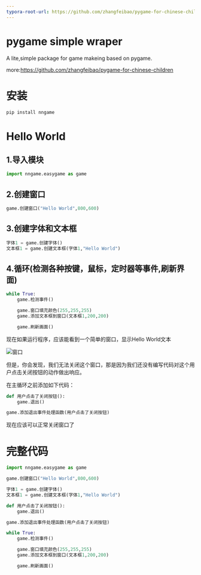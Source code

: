 ```yaml
---
typora-root-url: https://github.com/zhangfeibao/pygame-for-chinese-children/tree/main/images
---
```


# pygame simple wraper

A lite,simple package for game makeing based on pygame.

more:https://github.com/zhangfeibao/pygame-for-chinese-children

# 安装

```python
pip install nngame
```

# Hello World

## 1.导入模块

```python
import nngame.easygame as game
```

## 2.创建窗口

```python
game.创建窗口("Hello World",800,600)
```

## 3.创建字体和文本框

```python
字体1 = game.创建字体()
文本框1 = game.创建文本框(字体1,"Hello World")
```

## 4.循环(检测各种按键，鼠标，定时器等事件,刷新界面)

```python
while True:
    game.检测事件()

    game.窗口填充颜色(255,255,255)
    game.添加文本框到窗口(文本框1,200,200)

    game.刷新画面()
```

现在如果运行程序，应该能看到一个简单的窗口，显示Hello World文本

![窗口](https://github.com/zhangfeibao/pygame-for-chinese-children/tree/main/images/hello.png)

但是，你会发现，我们无法关闭这个窗口，那是因为我们还没有编写代码对这个用户点击关闭按钮的动作做出响应。

在主循环之前添加如下代码：

```python
def 用户点击了关闭按钮():
    game.退出()

game.添加退出事件处理函数(用户点击了关闭按钮)
```

现在应该可以正常关闭窗口了

# 完整代码

```python
import nngame.easygame as game

game.创建窗口("Hello World",800,600)

字体1 = game.创建字体()
文本框1 = game.创建文本框(字体1,"Hello World")

def 用户点击了关闭按钮():
    game.退出()

game.添加退出事件处理函数(用户点击了关闭按钮)

while True:
    game.检测事件()

    game.窗口填充颜色(255,255,255)
    game.添加文本框到窗口(文本框1,200,200)

    game.刷新画面()

```



